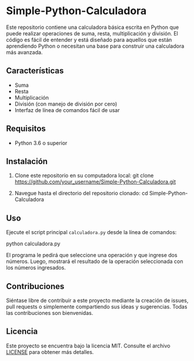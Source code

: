 

# Simple-Python-Calculadora

Este repositorio contiene una calculadora básica escrita en Python que puede realizar operaciones de suma, resta, multiplicación y división. El código es fácil de entender y está diseñado para aquellos que están aprendiendo Python o necesitan una base para construir una calculadora más avanzada.

## Características

- Suma
- Resta
- Multiplicación
- División (con manejo de división por cero)
- Interfaz de línea de comandos fácil de usar

## Requisitos

- Python 3.6 o superior

## Instalación

1. Clone este repositorio en su computadora local:
git clone https://github.com/your_username/Simple-Python-Calculadora.git


2. Navegue hasta el directorio del repositorio clonado:
cd Simple-Python-Calculadora


## Uso

Ejecute el script principal `calculadora.py` desde la línea de comandos:

python calculadora.py


El programa le pedirá que seleccione una operación y que ingrese dos números. Luego, mostrará el resultado de la operación seleccionada con los números ingresados.

## Contribuciones

Siéntase libre de contribuir a este proyecto mediante la creación de issues, pull requests o simplemente compartiendo sus ideas y sugerencias. Todas las contribuciones son bienvenidas.

## Licencia

Este proyecto se encuentra bajo la licencia MIT. Consulte el archivo [LICENSE](LICENSE) para obtener más detalles.
